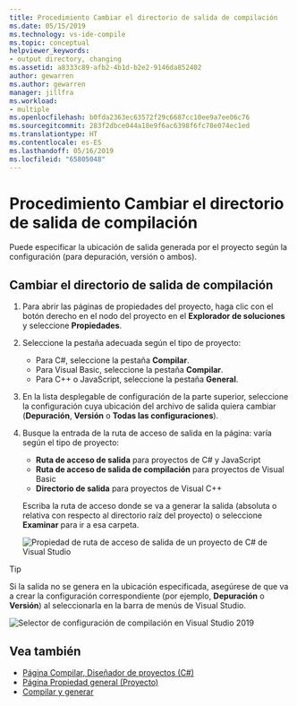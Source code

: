 ```yaml
---
title: Procedimiento Cambiar el directorio de salida de compilación
ms.date: 05/15/2019
ms.technology: vs-ide-compile
ms.topic: conceptual
helpviewer_keywords:
- output directory, changing
ms.assetid: a8333c89-afb2-4b1d-b2e2-9146da852402
author: gewarren
ms.author: gewarren
manager: jillfra
ms.workload:
- multiple
ms.openlocfilehash: b0fda2363ec63572f29c6687cc10ee9a7ee06c76
ms.sourcegitcommit: 283f2dbce044a18e9f6ac6398f6fc78e074ec1ed
ms.translationtype: HT
ms.contentlocale: es-ES
ms.lasthandoff: 05/16/2019
ms.locfileid: "65805048"
---
```

# <a name="how-to-change-the-build-output-directory"></a>Procedimiento Cambiar el directorio de salida de compilación

Puede especificar la ubicación de salida generada por el proyecto según la configuración (para depuración, versión o ambos).

## <a name="change-the-build-output-directory"></a>Cambiar el directorio de salida de compilación

1. Para abrir las páginas de propiedades del proyecto, haga clic con el botón derecho en el nodo del proyecto en el **Explorador de soluciones** y seleccione **Propiedades**.

2. Seleccione la pestaña adecuada según el tipo de proyecto:

   - Para C#, seleccione la pestaña **Compilar**.
   - Para Visual Basic, seleccione la pestaña **Compilar**.
   - Para C++ o JavaScript, seleccione la pestaña **General**.

3. En la lista desplegable de configuración de la parte superior, seleccione la configuración cuya ubicación del archivo de salida quiera cambiar (**Depuración**, **Versión** o **Todas las configuraciones**).

4. Busque la entrada de la ruta de acceso de salida en la página: varía según el tipo de proyecto:

   - **Ruta de acceso de salida** para proyectos de C# y JavaScript
   - **Ruta de acceso de salida de compilación** para proyectos de Visual Basic
   - **Directorio de salida** para proyectos de Visual C++

   Escriba la ruta de acceso donde se va a generar la salida (absoluta o relativa con respecto al directorio raíz del proyecto) o seleccione **Examinar** para ir a esa carpeta.

   ![Propiedad de ruta de acceso de salida de un proyecto de C# de Visual Studio](media/output-path.png)

> [!TIP]
> Si la salida no se genera en la ubicación especificada, asegúrese de que va a crear la configuración correspondiente (por ejemplo, **Depuración** o **Versión**) al seleccionarla en la barra de menús de Visual Studio.
>
> ![Selector de configuración de compilación en Visual Studio 2019](media/build-configuration-chooser.png)

## <a name="see-also"></a>Vea también

- [Página Compilar, Diseñador de proyectos (C#)](../ide/reference/build-page-project-designer-csharp.md)
- [Página Propiedad general (Proyecto)](/cpp/ide/general-property-page-project)
- [Compilar y generar](../ide/compiling-and-building-in-visual-studio.md)